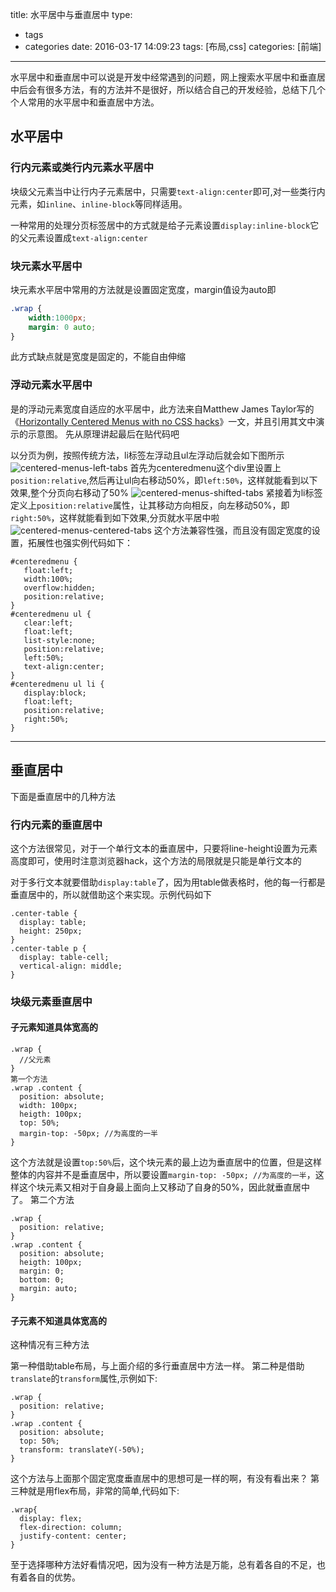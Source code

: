 title: 水平居中与垂直居中
type:
  - tags
  - categories
date: 2016-03-17 14:09:23
tags: [布局,css]
categories: [前端]
---
水平居中和垂直居中可以说是开发中经常遇到的问题，网上搜索水平居中和垂直居中后会有很多方法，有的方法并不是很好，所以结合自己的开发经验，总结下几个个人常用的水平居中和垂直居中方法。
## 水平居中
### 行内元素或类行内元素水平居中

块级父元素当中让行内子元素居中，只需要`text-align:center`即可,对一些类行内元素，如`inline`、`inline-block`等同样适用。

一种常用的处理分页标签居中的方式就是给子元素设置`display:inline-block`它的父元素设置成`text-align:center`
### 块元素水平居中
块元素水平居中常用的方法就是设置固定宽度，margin值设为auto即
```css
.wrap {
    width:1000px;
    margin: 0 auto;
}
```
此方式缺点就是宽度是固定的，不能自由伸缩
### 浮动元素水平居中
是的浮动元素宽度自适应的水平居中，此方法来自Matthew James Taylor写的《[Horizontally Centered Menus with no CSS hacks][1]》一文，并且引用其文中演示的示意图。
先从原理讲起最后在贴代码吧

以分页为例，按照传统方法，li标签左浮动且ul左浮动后就会如下图所示
![centered-menus-left-tabs][2]
首先为centeredmenu这个div里设置上`position:relative`,然后再让ul向右移动50%，即`left:50%`，这样就能看到以下效果,整个分页向右移动了50%
![centered-menus-shifted-tabs][3]
紧接着为li标签定义上`position:relative`属性，让其移动方向相反，向左移动50%，即`right:50%`，这样就能看到如下效果,分页就水平居中啦
![centered-menus-centered-tabs][4]
这个方法兼容性强，而且没有固定宽度的设置，拓展性也强实例代码如下：
```
#centeredmenu {
   float:left;
   width:100%;
   overflow:hidden;
   position:relative;
}
#centeredmenu ul {
   clear:left;
   float:left;
   list-style:none;
   position:relative;
   left:50%;
   text-align:center;
}
#centeredmenu ul li {
   display:block;
   float:left;
   position:relative;
   right:50%;
}
```
***
## 垂直居中
下面是垂直居中的几种方法
### 行内元素的垂直居中
这个方法很常见，对于一个单行文本的垂直居中，只要将line-height设置为元素高度即可，使用时注意浏览器hack，这个方法的局限就是只能是单行文本的

对于多行文本就要借助`display:table`了，因为用table做表格时，他的每一行都是垂直居中的，所以就借助这个来实现。示例代码如下
```
.center-table {
  display: table;
  height: 250px;
}
.center-table p {
  display: table-cell;
  vertical-align: middle;
}
```
### 块级元素垂直居中
#### 子元素知道具体宽高的
```
.wrap {
  //父元素
}
第一个方法
.wrap .content {
  position: absolute;
  width: 100px;
  heigth: 100px;
  top: 50%;
  margin-top: -50px; //为高度的一半
}
```
这个方法就是设置`top:50%`后，这个块元素的最上边为垂直居中的位置，但是这样整体的内容并不是垂直居中，所以要设置`margin-top: -50px; //为高度的一半`，这样这个块元素又相对于自身最上面向上又移动了自身的50%，因此就垂直居中了。
第二个方法
```
.wrap {
  position: relative;
}
.wrap .content {
  position: absolute;
  heigth: 100px;
  margin: 0;
  bottom: 0;
  margin: auto;
}
```
#### 子元素不知道具体宽高的
这种情况有三种方法

第一种借助table布局，与上面介绍的多行垂直居中方法一样。
第二种是借助`translate`的`transform`属性,示例如下:
```
.wrap {
  position: relative;
}
.wrap .content {
  position: absolute;
  top: 50%;
  transform: translateY(-50%);
}
```
这个方法与上面那个固定宽度垂直居中的思想可是一样的啊，有没有看出来？
第三种就是用flex布局，非常的简单,代码如下:
```
.wrap{
  display: flex;
  flex-direction: column;
  justify-content: center;
}
```

至于选择哪种方法好看情况吧，因为没有一种方法是万能，总有着各自的不足，也有着各自的优势。



  [1]: http://matthewjamestaylor.com/blog/beautiful-css-centered-menus-no-hacks-full-cross-browser-support
  [2]: http://7xr8op.com1.z0.glb.clouddn.com/centered-menus-left-tabs.gif
  [3]: http://7xr8op.com1.z0.glb.clouddn.com/centered-menus-shifted-tabs.gif
  [4]: http://7xr8op.com1.z0.glb.clouddn.com/centered-menus-centered-tabs.gif
